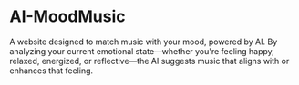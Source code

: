 # AI-MoodMusic
A website designed to match music with your mood, powered by AI. By analyzing your current emotional state—whether you're feeling happy, relaxed, energized, or reflective—the AI suggests music that aligns with or enhances that feeling. 
